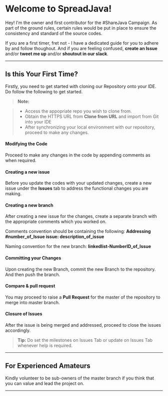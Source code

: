 Welcome to SpreadJava!
===================


Hey! I'm the owner and first contributor for the #ShareJava Campaign. As part of the ground rules, certain rules would be put in place to ensure the consistency and standard of the source codes. 

If you are a first timer, fret not - I have a dedicated guide for you to adhere by and follow thoughout. And if you are feeling confused, **create an Issue** and/or **tweet me up** and/or **shoutout in our slack**. 

----------


Is this Your First Time?
-------------

Firstly, you need to get started with cloning our Repository onto your IDE. Do follow the following to get started.

> **Note:**

> - Access the appopriate repo you wish to clone from.
> - Obtain the HTTPS URL from **Clone from URL** and import from Git into your IDE
> - After synchronizing your local environment with our repository, proceed to make any changes.

#### <i class="icon-file"></i> Modifying the Code

Proceed to make any changes in the code by appending comments as when required.

#### <i class="icon-folder-open"></i> Creating a new issue

Before you update the codes with your updated changes, create a new issue under the **Issues** tab to address the functional changes you are making. 

#### <i class="icon-folder-open"></i> Creating a new branch

After creating a new issue for the changes, create a separate branch with the appropriate comments which you worked on. 

Comments convention should be containing the following: 
**Addressing #number_of_Issue issue: description_of_issue**

Naming convention for the new branch: 
**linkedlist-NumberID_of_Issue**

#### <i class="icon-pencil"></i> Committing your Changes

Upon creating the new Branch, commit the new Branch to the repository. And then push the branch.

#### <i class="icon-trash"></i> Compare & pull request

You may proceed to raise a **Pull Request** for the master of the repository to merge into master branch.

#### <i class="icon-hdd"></i> Closure of Issues

After the issue is being merged and addressed, proceed to close the issues accordingly. 

> **Tip:** Do set the milestones on Issues Tab or update on Issues Tab whenever help is required.


----------


For Experienced Amateurs
-------------------

Kindly volunteer to be sub-owners of the master branch if you think that you can value and lead the project on.

---------


